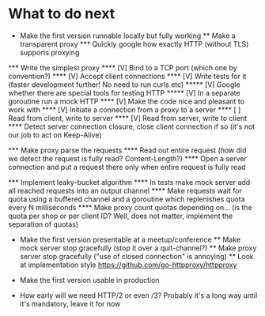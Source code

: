 What to do next
================

* Make the first version runnable locally but fully working
** Make a transparent proxy
*** Quickly google how exactly HTTP (without TLS) supports proxying

*** Write the simplest proxy
**** [V] Bind to a TCP port (which one by convention?)
**** [V] Accept client connections
**** [V] Write tests for it (faster development further! No need to run curls etc)
***** [V] Google whether there are special tools for testing HTTP
***** [V] In a separate goroutine run a mock HTTP
**** [V] Make the code nice and pleasant to work with
**** [V] Initiate a connection from a proxy to a server
**** [ ] Read from client, write to server
**** [V] Read from server, write to client
**** Detect server connection closure, close client connection if so (it's not our job to act on Keep-Alive)

*** Make proxy parse the requests
**** Read out entire request (how did we detect the request is fully read? Content-Length?)
**** Open a server connection and put a request there only when entire request is fully read

*** Implement leaky-bucket algorithm
**** In tests make mock server add all reached requests into an output channel
**** Make requests wait for quota using a buffered channel and a goroutine which replenishes quota every N milliseconds
**** Make proxy count quotas depending on... (is the quota per shop or per client ID? Well, does not matter, implement the separation of quotas)

* Make the first version presentable at a meetup/conference
** Make mock server stop gracefully (stop it over a quit-channel?)
** Make proxy server stop gracefully ("use of closed connection" is annoying)
** Look at implementation style https://github.com/go-httpproxy/httpproxy

* Make the first version usable in production

* How early will we need HTTP/2 or even /3? Probably it's a long way until it's mandatory, leave it for now
